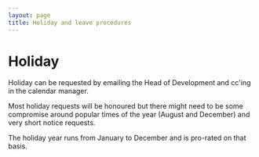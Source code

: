 ```yaml
---
layout: page
title: Holiday and leave procedures
---
```


# Holiday

Holiday can be requested by emailing the Head of Development and cc'ing in the calendar manager.

Most holiday requests will be honoured but there might need to be some compromise around popular times of the year (August and December) and very short notice requests.

The holiday year runs from January to December and is pro-rated on that basis.